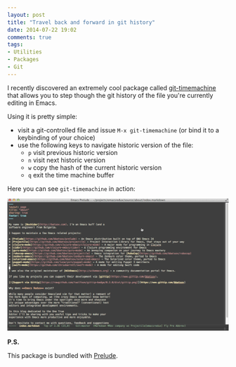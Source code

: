 ```yaml
---
layout: post
title: "Travel back and forward in git history"
date: 2014-07-22 19:02
comments: true
tags:
- Utilities
- Packages
- Git
---
```


I recently discovered an extremely cool package called
[git-timemachine](https://github.com/pidu/git-timemachine) that allows
you to step though the git history of the file you're currently
editing in Emacs.

Using it is pretty simple:

* visit a git-controlled file and issue `M-x git-timemachine` (or bind it to a keybinding of your choice)
* use the following keys to navigate historic version of the file:
    * `p` visit previous historic version
    * `n` visit next historic version
    * `w` copy the hash of the current historic version
    * `q` exit the time machine buffer

Here you can see `git-timemachine` in action:

![git-timemachine](/assets/images/timemachine.gif)

**P.S.**

This package is bundled with
[Prelude](https://github.com/bbatsov/prelude).
